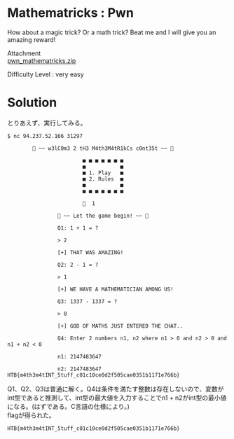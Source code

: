 # Mathematricks : Pwn

How about a magic trick? Or a math trick? Beat me and I will give you an amazing reward!

Attachment  
[pwn_mathematricks.zip](pwn_mathematricks.zip)  

Difficulty Level : very easy  

# Solution

とりあえず、実行してみる。
```
$ nc 94.237.52.166 31297

        🎉 ~~ w3lC0m3 2 tH3 M4th3M4tR1kCs c0nt35t ~~ 🎉

                        ■ ■ ■ ■ ■ ■ ■
                        ■           ■
                        ■ 1. Play   ■
                        ■ 2. Rules  ■
                        ■           ■
                        ■ ■ ■ ■ ■ ■ ■

                        🥸  1

                🎉 ~~ Let the game begin! ~~ 🎉

                Q1: 1 + 1 = ?

                > 2

                [+] THAT WAS AMAZING!

                Q2: 2 - 1 = ?

                > 1

                [+] WE HAVE A MATHEMATICIAN AMONG US!

                Q3: 1337 - 1337 = ?

                > 0

                [+] GOD OF MATHS JUST ENTERED THE CHAT..

                Q4: Enter 2 numbers n1, n2 where n1 > 0 and n2 > 0 and n1 + n2 < 0

                n1: 2147483647

                n2: 2147483647
HTB{m4th3m4tINT_5tuff_c01c10ce0d2f505cae0351b1171e766b}
```
Q1、Q2、Q3は普通に解く。Q4は条件を満たす整数は存在しないので、変数がint型であると推測して、int型の最大値を入力することでn1 + n2がint型の最小値になる。(はずである。C言語の仕様により。)  
flagが得られた。

`HTB{m4th3m4tINT_5tuff_c01c10ce0d2f505cae0351b1171e766b}`
